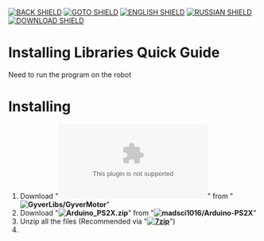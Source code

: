 [![BACK SHIELD](https://img.shields.io/badge/..%2F-Back-444?style=flat-square)](..)
[![GOTO SHIELD](https://img.shields.io/badge/..%2Ffirmware-Go-444?style=flat-square)](../firmware/)
[![ENGLISH SHIELD](https://img.shields.io/badge/-English-08f?style=flat-square)]()
[![RUSSIAN SHIELD](https://img.shields.io/badge/-Русский-444?style=flat-square)](RU_README.md)
[![DOWNLOAD SHIELD](https://img.shields.io/badge/-Download_Software-F00?style=flat-square)](https://github.com/UBER-BLACK/SoccerRobotsPro/raw/main/src/software/firmware/firmware.ino)
# Installing Libraries Quick Guide
Need to run the program on the robot

# Installing

1. Download "**![GyverMotor.zip](https://github.com/GyverLibs/GyverMotor/releases/download/4.0/GyverMotor.zip)**" from "**![GyverLibs/GyverMotor](https://github.com/GyverLibs/GyverMotor)**"
1. Download "**![Arduino_PS2X.zip](https://github.com/madsci1016/Arduino-PS2X/zipball/5d2be701af64d826d268301d83119a6d2ad04f15)**" from "**![madsci1016/Arduino-PS2X](https://github.com/madsci1016/Arduino-PS2X)**"
1. Unzip all the files (Recommended via "**[![7zip]()](https://www.7-zip.org/)**")
2. 
